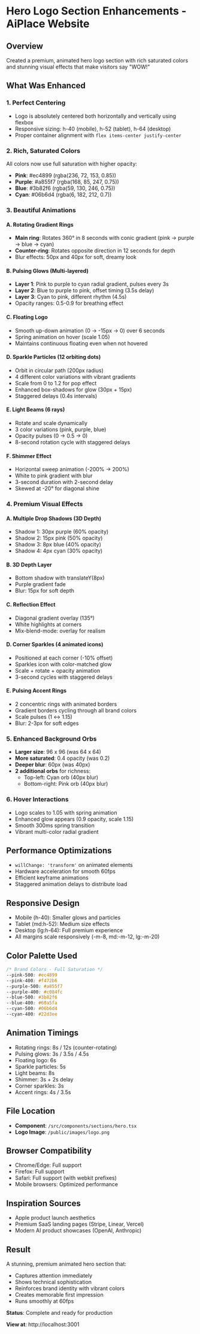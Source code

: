 # Hero Logo Section Enhancements - AiPlace Website

## Overview
Created a premium, animated hero logo section with rich saturated colors and stunning visual effects that make visitors say "WOW!"

## What Was Enhanced

### 1. Perfect Centering
- Logo is absolutely centered both horizontally and vertically using flexbox
- Responsive sizing: h-40 (mobile), h-52 (tablet), h-64 (desktop)
- Proper container alignment with `flex items-center justify-center`

### 2. Rich, Saturated Colors
All colors now use full saturation with higher opacity:
- **Pink**: #ec4899 (rgba(236, 72, 153, 0.85))
- **Purple**: #a855f7 (rgba(168, 85, 247, 0.75))
- **Blue**: #3b82f6 (rgba(59, 130, 246, 0.75))
- **Cyan**: #06b6d4 (rgba(6, 182, 212, 0.7))

### 3. Beautiful Animations

#### A. Rotating Gradient Rings
- **Main ring**: Rotates 360° in 8 seconds with conic gradient (pink → purple → blue → cyan)
- **Counter-ring**: Rotates opposite direction in 12 seconds for depth
- Blur effects: 50px and 40px for soft, dreamy look

#### B. Pulsing Glows (Multi-layered)
- **Layer 1**: Pink to purple to cyan radial gradient, pulses every 3s
- **Layer 2**: Blue to purple to pink, offset timing (3.5s delay)
- **Layer 3**: Cyan to pink, different rhythm (4.5s)
- Opacity ranges: 0.5-0.9 for breathing effect

#### C. Floating Logo
- Smooth up-down animation (0 → -15px → 0) over 6 seconds
- Spring animation on hover (scale 1.05)
- Maintains continuous floating even when not hovered

#### D. Sparkle Particles (12 orbiting dots)
- Orbit in circular path (200px radius)
- 4 different color variations with vibrant gradients
- Scale from 0 to 1.2 for pop effect
- Enhanced box-shadows for glow (30px + 15px)
- Staggered delays (0.4s intervals)

#### E. Light Beams (6 rays)
- Rotate and scale dynamically
- 3 color variations (pink, purple, blue)
- Opacity pulses (0 → 0.5 → 0)
- 8-second rotation cycle with staggered delays

#### F. Shimmer Effect
- Horizontal sweep animation (-200% → 200%)
- White to pink gradient with blur
- 3-second duration with 2-second delay
- Skewed at -20° for diagonal shine

### 4. Premium Visual Effects

#### A. Multiple Drop Shadows (3D Depth)
- Shadow 1: 30px purple (60% opacity)
- Shadow 2: 15px pink (50% opacity)
- Shadow 3: 8px blue (40% opacity)
- Shadow 4: 4px cyan (30% opacity)

#### B. 3D Depth Layer
- Bottom shadow with translateY(8px)
- Purple gradient fade
- Blur: 15px for soft depth

#### C. Reflection Effect
- Diagonal gradient overlay (135°)
- White highlights at corners
- Mix-blend-mode: overlay for realism

#### D. Corner Sparkles (4 animated icons)
- Positioned at each corner (-10% offset)
- Sparkles icon with color-matched glow
- Scale + rotate + opacity animation
- 3-second cycles with staggered delays

#### E. Pulsing Accent Rings
- 2 concentric rings with animated borders
- Gradient borders cycling through all brand colors
- Scale pulses (1 ↔ 1.15)
- Blur: 2-3px for soft edges

### 5. Enhanced Background Orbs
- **Larger size**: 96 x 96 (was 64 x 64)
- **More saturated**: 0.4 opacity (was 0.2)
- **Deeper blur**: 60px (was 40px)
- **2 additional orbs** for richness:
  - Top-left: Cyan orb (40px blur)
  - Bottom-right: Pink orb (40px blur)

### 6. Hover Interactions
- Logo scales to 1.05 with spring animation
- Enhanced glow appears (0.9 opacity, scale 1.15)
- Smooth 300ms spring transition
- Vibrant multi-color radial gradient

## Performance Optimizations
- `willChange: 'transform'` on animated elements
- Hardware acceleration for smooth 60fps
- Efficient keyframe animations
- Staggered animation delays to distribute load

## Responsive Design
- Mobile (h-40): Smaller glows and particles
- Tablet (md:h-52): Medium size effects
- Desktop (lg:h-64): Full premium experience
- All margins scale responsively (-m-8, md:-m-12, lg:-m-20)

## Color Palette Used
```css
/* Brand Colors - Full Saturation */
--pink-500: #ec4899
--pink-400: #f472b6
--purple-500: #a855f7
--purple-400: #c084fc
--blue-500: #3b82f6
--blue-400: #60a5fa
--cyan-500: #06b6d4
--cyan-400: #22d3ee
```

## Animation Timings
- Rotating rings: 8s / 12s (counter-rotating)
- Pulsing glows: 3s / 3.5s / 4.5s
- Floating logo: 6s
- Sparkle particles: 5s
- Light beams: 8s
- Shimmer: 3s + 2s delay
- Corner sparkles: 3s
- Accent rings: 4s / 3.5s

## File Location
- **Component**: `/src/components/sections/hero.tsx`
- **Logo Image**: `/public/images/logo.png`

## Browser Compatibility
- Chrome/Edge: Full support
- Firefox: Full support
- Safari: Full support (with webkit prefixes)
- Mobile browsers: Optimized performance

## Inspiration Sources
- Apple product launch aesthetics
- Premium SaaS landing pages (Stripe, Linear, Vercel)
- Modern AI product showcases (OpenAI, Anthropic)

## Result
A stunning, premium animated hero section that:
- Captures attention immediately
- Shows technical sophistication
- Reinforces brand identity with vibrant colors
- Creates memorable first impression
- Runs smoothly at 60fps

**Status**: Complete and ready for production

**View at**: http://localhost:3001
